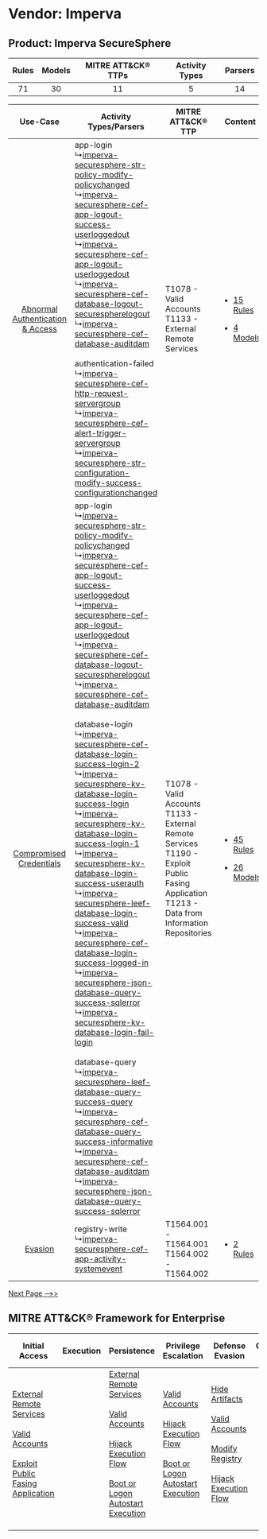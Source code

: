 Vendor: Imperva
===============
Product: Imperva SecureSphere
-----------------------------
| Rules | Models | MITRE ATT&CK® TTPs | Activity Types | Parsers |
|:-----:|:------:|:------------------:|:--------------:|:-------:|
|  71   |   30   |         11         |       5        |   14    |

|    Use-Case    | Activity Types/Parsers    | MITRE ATT&CK® TTP    | Content    |
|:----:| ---- | ---- | ---- |
| [Abnormal Authentication & Access](../../../UseCases/uc_abnormal_authentication_&_access.md) |  app-login<br> ↳[imperva-securesphere-str-policy-modify-policychanged](Ps/pC_impervasecurespherestrpolicymodifypolicychanged.md)<br> ↳[imperva-securesphere-cef-app-logout-success-userloggedout](Ps/pC_impervasecurespherecefapplogoutsuccessuserloggedout.md)<br> ↳[imperva-securesphere-cef-app-logout-userloggedout](Ps/pC_impervasecurespherecefapplogoutuserloggedout.md)<br> ↳[imperva-securesphere-cef-database-logout-securespherelogout](Ps/pC_impervasecurespherecefdatabaselogoutsecurespherelogout.md)<br> ↳[imperva-securesphere-cef-database-auditdam](Ps/pC_impervasecurespherecefdatabaseauditdam.md)<br><br> authentication-failed<br> ↳[imperva-securesphere-cef-http-request-servergroup](Ps/pC_impervasecurespherecefhttprequestservergroup.md)<br> ↳[imperva-securesphere-cef-alert-trigger-servergroup](Ps/pC_impervasecurespherecefalerttriggerservergroup.md)<br> ↳[imperva-securesphere-str-configuration-modify-success-configurationchanged](Ps/pC_impervasecurespherestrconfigurationmodifysuccessconfigurationchanged.md)<br>    | T1078 - Valid Accounts<br>T1133 - External Remote Services<br>    | [<ul><li>15 Rules</li></ul><ul><li>4 Models</li></ul>](RM/r_m_imperva_imperva_securesphere_Abnormal_Authentication_&_Access.md) |
|          [Compromised Credentials](../../../UseCases/uc_compromised_credentials.md)          |  app-login<br> ↳[imperva-securesphere-str-policy-modify-policychanged](Ps/pC_impervasecurespherestrpolicymodifypolicychanged.md)<br> ↳[imperva-securesphere-cef-app-logout-success-userloggedout](Ps/pC_impervasecurespherecefapplogoutsuccessuserloggedout.md)<br> ↳[imperva-securesphere-cef-app-logout-userloggedout](Ps/pC_impervasecurespherecefapplogoutuserloggedout.md)<br> ↳[imperva-securesphere-cef-database-logout-securespherelogout](Ps/pC_impervasecurespherecefdatabaselogoutsecurespherelogout.md)<br> ↳[imperva-securesphere-cef-database-auditdam](Ps/pC_impervasecurespherecefdatabaseauditdam.md)<br><br> database-login<br> ↳[imperva-securesphere-cef-database-login-success-login-2](Ps/pC_impervasecurespherecefdatabaseloginsuccesslogin2.md)<br> ↳[imperva-securesphere-kv-database-login-success-login](Ps/pC_impervasecurespherekvdatabaseloginsuccesslogin.md)<br> ↳[imperva-securesphere-kv-database-login-success-login-1](Ps/pC_impervasecurespherekvdatabaseloginsuccesslogin1.md)<br> ↳[imperva-securesphere-kv-database-login-success-userauth](Ps/pC_impervasecurespherekvdatabaseloginsuccessuserauth.md)<br> ↳[imperva-securesphere-leef-database-login-success-valid](Ps/pC_impervasecuresphereleefdatabaseloginsuccessvalid.md)<br> ↳[imperva-securesphere-cef-database-login-success-logged-in](Ps/pC_impervasecurespherecefdatabaseloginsuccessloggedin.md)<br> ↳[imperva-securesphere-json-database-query-success-sqlerror](Ps/pC_impervasecurespherejsondatabasequerysuccesssqlerror.md)<br> ↳[imperva-securesphere-kv-database-login-fail-login](Ps/pC_impervasecurespherekvdatabaseloginfaillogin.md)<br><br> database-query<br> ↳[imperva-securesphere-leef-database-query-success-query](Ps/pC_impervasecuresphereleefdatabasequerysuccessquery.md)<br> ↳[imperva-securesphere-cef-database-query-success-informative](Ps/pC_impervasecurespherecefdatabasequerysuccessinformative.md)<br> ↳[imperva-securesphere-cef-database-auditdam](Ps/pC_impervasecurespherecefdatabaseauditdam.md)<br> ↳[imperva-securesphere-json-database-query-success-sqlerror](Ps/pC_impervasecurespherejsondatabasequerysuccesssqlerror.md)<br> | T1078 - Valid Accounts<br>T1133 - External Remote Services<br>T1190 - Exploit Public Fasing Application<br>T1213 - Data from Information Repositories<br> | [<ul><li>45 Rules</li></ul><ul><li>26 Models</li></ul>](RM/r_m_imperva_imperva_securesphere_Compromised_Credentials.md)         |
|    [Evasion](../../../UseCases/uc_evasion.md)    |  registry-write<br> ↳[imperva-securesphere-cef-app-activity-systemevent](Ps/pC_impervasecurespherecefappactivitysystemevent.md)<br>    | T1564.001 - T1564.001<br>T1564.002 - T1564.002<br>    | [<ul><li>2 Rules</li></ul>](RM/r_m_imperva_imperva_securesphere_Evasion.md)    |
[Next Page -->>](2_ds_imperva_imperva_securesphere.md)

MITRE ATT&CK® Framework for Enterprise
--------------------------------------
| Initial Access                                                                                                                                                                                                                         | Execution | Persistence                                                                                                                                                                                                                                                                                                      | Privilege Escalation                                                                                                                                                                                                                | Defense Evasion                                                                                                                                                                                                                                                                      | Credential Access | Discovery | Lateral Movement | Collection                                                                              | Command and Control                                                                                                                       | Exfiltration | Impact |
| -------------------------------------------------------------------------------------------------------------------------------------------------------------------------------------------------------------------------------------- | --------- | ---------------------------------------------------------------------------------------------------------------------------------------------------------------------------------------------------------------------------------------------------------------------------------------------------------------- | ----------------------------------------------------------------------------------------------------------------------------------------------------------------------------------------------------------------------------------- | ------------------------------------------------------------------------------------------------------------------------------------------------------------------------------------------------------------------------------------------------------------------------------------ | ----------------- | --------- | ---------------- | --------------------------------------------------------------------------------------- | ----------------------------------------------------------------------------------------------------------------------------------------- | ------------ | ------ |
| [External Remote Services](https://attack.mitre.org/techniques/T1133)<br><br>[Valid Accounts](https://attack.mitre.org/techniques/T1078)<br><br>[Exploit Public Fasing Application](https://attack.mitre.org/techniques/T1190)<br><br> |           | [External Remote Services](https://attack.mitre.org/techniques/T1133)<br><br>[Valid Accounts](https://attack.mitre.org/techniques/T1078)<br><br>[Hijack Execution Flow](https://attack.mitre.org/techniques/T1574)<br><br>[Boot or Logon Autostart Execution](https://attack.mitre.org/techniques/T1547)<br><br> | [Valid Accounts](https://attack.mitre.org/techniques/T1078)<br><br>[Hijack Execution Flow](https://attack.mitre.org/techniques/T1574)<br><br>[Boot or Logon Autostart Execution](https://attack.mitre.org/techniques/T1547)<br><br> | [Hide Artifacts](https://attack.mitre.org/techniques/T1564)<br><br>[Valid Accounts](https://attack.mitre.org/techniques/T1078)<br><br>[Modify Registry](https://attack.mitre.org/techniques/T1112)<br><br>[Hijack Execution Flow](https://attack.mitre.org/techniques/T1574)<br><br> |                   |           |                  | [Data from Information Repositories](https://attack.mitre.org/techniques/T1213)<br><br> | [Proxy: Multi-hop Proxy](https://attack.mitre.org/techniques/T1090/003)<br><br>[Proxy](https://attack.mitre.org/techniques/T1090)<br><br> |              |        |